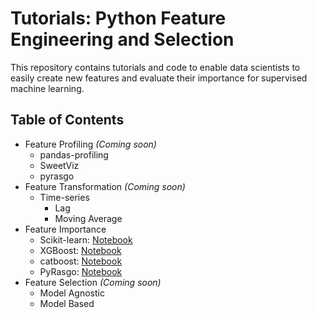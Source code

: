 # Tutorials: Python Feature Engineering and Selection

This repository contains tutorials and code to enable data scientists to easily create new features and evaluate their importance for supervised machine learning.

## Table of Contents
* Feature Profiling _(Coming soon)_
    * pandas-profiling
    * SweetViz
    * pyrasgo
* Feature Transformation _(Coming soon)_
    * Time-series
      * Lag
      * Moving Average
* Feature Importance
  * Scikit-learn: [Notebook](https://github.com/rasgointelligence/Tutorials/blob/main/Feature%20Importance/Sklearn%20Feature%20Importance.ipynb)
  * XGBoost: [Notebook](https://github.com/rasgointelligence/Tutorials/blob/main/Feature%20Importance/XGBoost%20Feature%20Importance.ipynb)
  * catboost: [Notebook](https://github.com/rasgointelligence/Tutorials/blob/main/Feature%20Importance/Catboost%20Feature%20Importance.ipynb)
  * PyRasgo: [Notebook](https://github.com/rasgointelligence/Tutorials/blob/main/Feature%20Importance/PyRasgo%20Feature%20Importance.ipynb)
* Feature Selection _(Coming soon)_
  * Model Agnostic
  * Model Based
